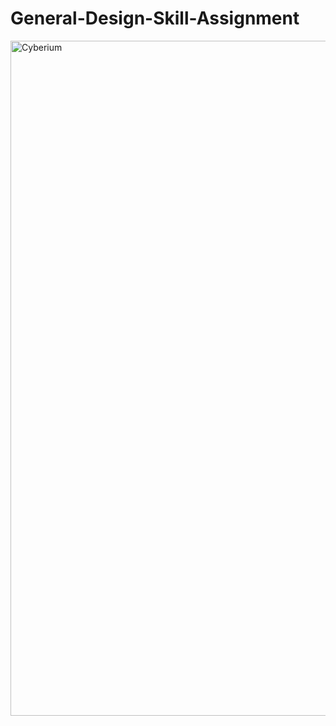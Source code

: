 # General-Design-Skill-Assignment

<img width="1920" height="1080" alt="Cyberium" src="https://github.com/user-attachments/assets/87d7b5a6-b3c1-4764-8117-4579a967ead0" />
